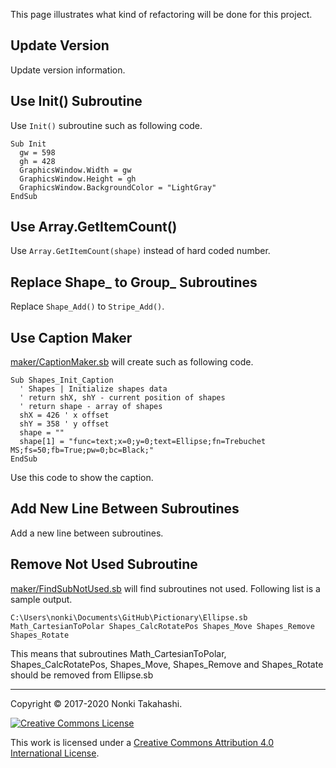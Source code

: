 This page illustrates what kind of refactoring will be done for this project.
## Update Version
Update version information.

## Use Init() Subroutine
Use `Init()` subroutine such as following code.
```
Sub Init
  gw = 598
  gh = 428
  GraphicsWindow.Width = gw
  GraphicsWindow.Height = gh
  GraphicsWindow.BackgroundColor = "LightGray"
EndSub
```

## Use Array.GetItemCount()
Use `Array.GetItemCount(shape)` instead of hard coded number.

## Replace Shape_ to Group_ Subroutines
Replace `Shape_Add()` to `Stripe_Add()`. 

## Use Caption Maker
[maker/CaptionMaker.sb](https://github.com/nonkitMac/Pictionary/blob/master/src/maker/CaptionMaker.sb) will create such as following code.
```
Sub Shapes_Init_Caption
  ' Shapes | Initialize shapes data
  ' return shX, shY - current position of shapes
  ' return shape - array of shapes
  shX = 426 ' x offset
  shY = 358 ' y offset
  shape = ""
  shape[1] = "func=text;x=0;y=0;text=Ellipse;fn=Trebuchet MS;fs=50;fb=True;pw=0;bc=Black;"
EndSub
```
Use this code to show the caption.

## Add New Line Between Subroutines
Add a new line between subroutines.

## Remove Not Used Subroutine
[maker/FindSubNotUsed.sb](https://github.com/nonkitMac/Pictionary/blob/master/src/maker/FindSubNotUsed.sb) will find subroutines not used.  Following list is a sample output.
```
C:\Users\nonki\Documents\GitHub\Pictionary\Ellipse.sb Math_CartesianToPolar Shapes_CalcRotatePos Shapes_Move Shapes_Remove Shapes_Rotate
```
This means that subroutines Math_CartesianToPolar, Shapes_CalcRotatePos, Shapes_Move, Shapes_Remove and Shapes_Rotate should be removed from Ellipse.sb
____
Copyright © 2017-2020 Nonki Takahashi.

[![Creative Commons License](https://i.creativecommons.org/l/by/4.0/88x31.png)](http://creativecommons.org/licenses/by/4.0/)

This work is licensed under a [Creative Commons Attribution 4.0 International License](http://creativecommons.org/licenses/by/4.0/).